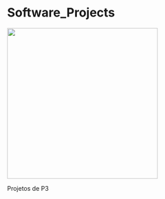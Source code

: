 # Software_Projects

<img src="http://sdenter.bplaced.net/Animationen/Super%20Mario/Mario%20&%20Yoshi/poll-comics-jokes-and-puns-mario-653670.gif" width="350" height="350" />

Projetos de P3


